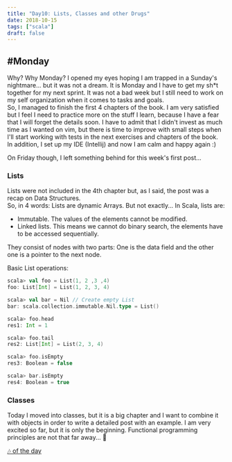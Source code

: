 ```yaml
---
title: "Day10: Lists, Classes and other Drugs"
date: 2018-10-15
tags: ["scala"]
draft: false
---
```


##  #Monday
Why? Why Monday? I opened my eyes hoping I am trapped in a Sunday's nightmare... but it was not a dream. It is Monday and I have to get my sh*t together for my next sprint.
It was not a bad week but I still need to work on my self organization when it comes to tasks and goals.  
So, I managed to finish the first 4 chapters of the book. I am very satisfied but I feel I need to practice more on the stuff I learn, because I have a fear that I will forget the details soon. I have to admit that I didn't invest as much time as I wanted on vim, but there is time to improve with small steps when I'll start working with tests in the next exercises and chapters of the book.  
In addition, I set up my IDE (Intellij) and now I am calm and happy again :)

On Friday though, I left something behind for this week's first post...

### Lists

Lists were not included in the 4th chapter but, as I said, the post was a recap on Data Structures.  
So, in 4 words: Lists are dynamic Arrays. But not exactly...
In Scala, lists are:  
* Immutable. The values of the elements cannot be modified.
* Linked lists. This means we cannot do binary search, the elements have to be accessed sequentially.

They consist of nodes with two parts: One is the data field and the other one is a pointer to the next node.

Basic List operations:
```scala
scala> val foo = List(1, 2 ,3 ,4)
foo: List[Int] = List(1, 2, 3, 4)

scala> val bar = Nil // Create empty List
bar: scala.collection.immutable.Nil.type = List()

scala> foo.head
res1: Int = 1

scala> foo.tail
res2: List[Int] = List(2, 3, 4)

scala> foo.isEmpty
res3: Boolean = false

scala> bar.isEmpty
res4: Boolean = true
```

### Classes
Today I moved into classes, but it is a big chapter and I want to combine it with objects in order to write a detailed post with an example.
I am very excited so far, but it is only the beginning. Functional programming principles are not that far away... 👻

[🎶 of the day](https://www.youtube.com/watch?v=xdpcjtRW2jY)

